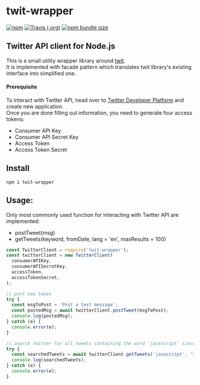 # twit-wrapper

[![npm](https://img.shields.io/npm/v/twit-wrapper.svg)](https://www.npmjs.com/package/twit-wrapper)
[![Travis (.org)](https://img.shields.io/travis/mkosir/twit-wrapper.svg)](https://travis-ci.org/mkosir/twit-wrapper)
[![npm bundle size](https://img.shields.io/bundlephobia/min/twit-wrapper.svg)](https://www.npmjs.com/package/twit-wrapper)

## Twitter API client for Node.js

This is a small utility wrapper library around [twit](https://github.com/ttezel/twit).  
It is implemented with facade pattern which translates twit library's existing interface into simplified one.

#### Prerequisite

To interact with Twitter API, head over to [Twitter Developer Platform](https://developer.twitter.com/) and create new application.  
Once you are done filling out information, you need to generate four access tokens:

- Consumer API Key
- Consumer API Secret Key
- Access Token
- Access Token Secret

## Install

```shell
npm i twit-wrapper
```

## Usage:

Only most commonly used function for interacting with Twitter API are implemented:

- postTweet(msg)
- getTweets(keyword, fromDate, lang = 'en', maxResults = 100)

```js
const TwitterClient = require('twit-wrapper');
const twitterClient = new TwitterClient(
  consumerAPIKey,
  consumerAPISecretKey,
  accessToken,
  accessTokenSecret,
);

// post new tweet
try {
  const msgToPost = 'Post a test message';
  const postedMsg = await twitterClient.postTweet(msgToPost);
  console.log(postedMsg);
} catch (e) {
  console.error(e);
}

// search twitter for all tweets containing the word 'javascript' since January 1, 2017
try {
  const searchedTweets = await twitterClient.getTweets('javascript', '2017-01-01');
  console.log(searchedTweets);
} catch (e) {
  console.error(e);
}
```
